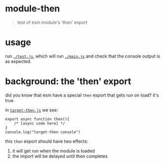 # module-then

> test of esm module's 'then' export

# usage

run [`./test.js`](./test.js), which will run [`./main.js`](./main.js) and check that the console output is as expected.

# background: the 'then' export

did you know that esm have a special `then` export that gets run on load? it's true.

in [`target-then.js`](./target-then.js) we see:

```
export async function then(){
	/* [async code here] */
}
console.log("target-then console")
```

this `then` export should have two effects:

1. it will get run when the module is loaded
2. the import will be delayed until then completes
